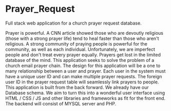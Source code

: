 # Prayer_Request
Full stack web application for a church prayer request database. 

Prayer is powerful. A CNN article showed those who are devoutly religious (those with a strong prayer life) tend to heal faster than those who aren't religious.
A strong community of praying people is powerful for the community, as well as each individual.
Unfortunately, we are imperfect people and don't treat every prayer equally.
Prayers get lost in the limited database of the mind.
This application seeks to solve the problem of a church email prayer chain.
The design for this application will be a one to many relationship between a user and prayer.
Each user in the system must have a unique user ID and can make multiple prayer requests.
The foreign user ID in the prayer request table will seamlessly link prayers to people.
This application is built from the back forward.
We already have our Database schema. 
We aim to turn this into a wonderful user interface using HTML / CSS / JS and other libraries and frameworks as fit for the front end.
The backend will consist of MYSQL server and PHP.
